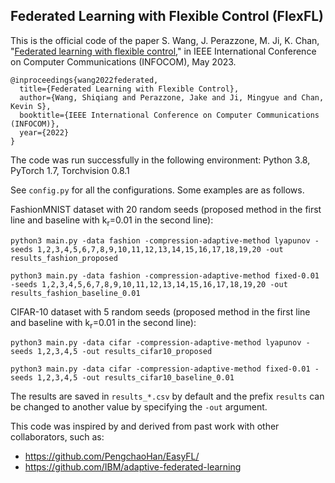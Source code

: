 ## Federated Learning with Flexible Control (FlexFL)

This is the official code of the paper S. Wang, J. Perazzone, M. Ji, K. Chan, "[Federated learning with flexible control](https://arxiv.org/abs/2212.08496)," in IEEE International Conference on Computer Communications (INFOCOM), May 2023.
```
@inproceedings{wang2022federated,
  title={Federated Learning with Flexible Control},
  author={Wang, Shiqiang and Perazzone, Jake and Ji, Mingyue and Chan, Kevin S},
  booktitle={IEEE International Conference on Computer Communications (INFOCOM)},
  year={2022}
}
```


The code was run successfully in the following environment: Python 3.8, PyTorch 1.7, Torchvision 0.8.1

See `config.py` for all the configurations. Some examples are as follows.

FashionMNIST dataset with 20 random seeds (proposed method in the first line and baseline with k<sub>r</sub>=0.01 in the second line):
```
python3 main.py -data fashion -compression-adaptive-method lyapunov -seeds 1,2,3,4,5,6,7,8,9,10,11,12,13,14,15,16,17,18,19,20 -out results_fashion_proposed

python3 main.py -data fashion -compression-adaptive-method fixed-0.01 -seeds 1,2,3,4,5,6,7,8,9,10,11,12,13,14,15,16,17,18,19,20 -out results_fashion_baseline_0.01
```

CIFAR-10 dataset with 5 random seeds (proposed method in the first line and baseline with k<sub>r</sub>=0.01 in the second line):
```
python3 main.py -data cifar -compression-adaptive-method lyapunov -seeds 1,2,3,4,5 -out results_cifar10_proposed

python3 main.py -data cifar -compression-adaptive-method fixed-0.01 -seeds 1,2,3,4,5 -out results_cifar10_baseline_0.01
```

The results are saved in `results_*.csv` by default and the prefix `results` can be changed to another value by specifying the `-out` argument.

This code was inspired by and derived from past work with other collaborators, such as:
- https://github.com/PengchaoHan/EasyFL/
- https://github.com/IBM/adaptive-federated-learning
